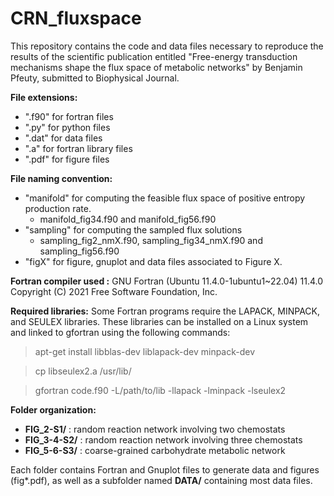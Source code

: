 # CRN_fluxspace

This repository contains the code and data files necessary to reproduce the results of the scientific publication entitled "Free-energy transduction mechanisms shape the flux space of metabolic networks" by Benjamin Pfeuty, submitted to Biophysical Journal.

**File extensions:**
- ".f90" for fortran files
- ".py" for python files
- ".dat" for data files
- ".a" for fortran library files
- ".pdf" for figure files
  
**File naming convention:**
- "manifold" for computing the feasible flux space of positive entropy production rate.
  - manifold_fig34.f90 and manifold_fig56.f90
- "sampling" for computing the sampled flux solutions
  - sampling_fig2_nmX.f90, sampling_fig34_nmX.f90 and sampling_fig56.f90
- "figX" for figure, gnuplot and data files associated to Figure X.
  
**Fortran compiler used :**
GNU Fortran (Ubuntu 11.4.0-1ubuntu1~22.04) 11.4.0
Copyright (C) 2021 Free Software Foundation, Inc.

**Required libraries:**
Some Fortran programs require the LAPACK, MINPACK, and SEULEX libraries. These libraries can be installed on a Linux system and linked to gfortran using the following commands:
> apt-get install libblas-dev liblapack-dev minpack-dev

> cp libseulex2.a /usr/lib/

> gfortran code.f90 -L/path/to/lib -llapack -lminpack -lseulex2
 
**Folder organization:**
- **FIG_2-S1/** : random reaction network involving two chemostats
- **FIG_3-4-S2/** : random reaction network involving three chemostats
- **FIG_5-6-S3/** : coarse-grained carbohydrate metabolic network
  
Each folder contains Fortran and Gnuplot files to generate data and figures (fig*.pdf), as well as a subfolder named **DATA/** containing most data files.
